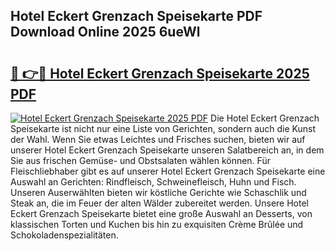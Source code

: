 ## Hotel Eckert Grenzach Speisekarte PDF Download Online 2025 6ueWl

# <h2><a href="http://gcbka3.nevu.top/?p=Hotel+Eckert+Grenzach+Speisekarte">🔗 👉🔴 Hotel Eckert Grenzach Speisekarte 2025 PDF</a></h2>

[![Hotel Eckert Grenzach Speisekarte 2025 PDF](https://i.imgur.com/dBaPXMq.png)](http://gcbka3.nevu.top/?p=Hotel+Eckert+Grenzach+Speisekarte)
Die Hotel Eckert Grenzach Speisekarte ist nicht nur eine Liste von Gerichten, sondern auch die Kunst der Wahl. Wenn Sie etwas Leichtes und Frisches suchen, bieten wir auf unserer Hotel Eckert Grenzach Speisekarte unseren Salatbereich an, in dem Sie aus frischen Gemüse- und Obstsalaten wählen können. Für Fleischliebhaber gibt es auf unserer Hotel Eckert Grenzach Speisekarte eine Auswahl an Gerichten: Rindfleisch, Schweinefleisch, Huhn und Fisch. Unseren Auserwählten bieten wir köstliche Gerichte wie Schaschlik und Steak an, die im Feuer der alten Wälder zubereitet werden. Unsere Hotel Eckert Grenzach Speisekarte bietet eine große Auswahl an Desserts, von klassischen Torten und Kuchen bis hin zu exquisiten Crème Brûlée und Schokoladenspezialitäten.
